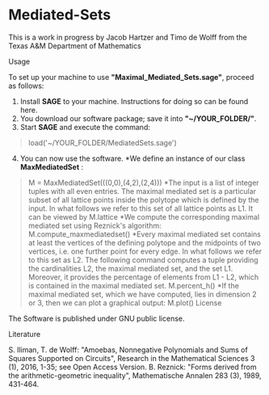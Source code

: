 # Mediated-Sets
This is a work in progress by Jacob Hartzer and Timo de Wolff from the Texas A&M Department of Mathematics

Usage

To set up your machine to use **"Maximal_Mediated_Sets.sage"**, proceed as follows:

1. Install **SAGE** to your machine. Instructions for doing so can be found here.
2. You download our software package; save it into **"~/YOUR_FOLDER/"**.
3. Start **SAGE** and execute the command:
> load('~/YOUR_FOLDER/MediatedSets.sage')
4. You can now use the software.
*We define an instance of our class **MaxMediatedSet** :
> M = MaxMediatedSet(((0,0),(4,2),(2,4)))
*The input is a list of integer tuples with all even entries. The maximal mediated set is a particular subset of all lattice points inside the polytope which is defined by the input. In what follows we refer to this set of all lattice points as L1. It can be viewed by
> M.lattice
*We compute the corresponding maximal mediated set using Reznick's algorithm:
> M.compute_maxmediatedset()
*Every maximal mediated set contains at least the vertices of the defining polytope and the midpoints of two vertices, i.e. one further point for every edge. In what follows we refer to this set as L2. The following command computes a tuple providing the cardinalities L2, the maximal mediated set, and the set L1. Moreover, it provides the percentage of elements from L1 - L2, which is contained in the maximal mediated set.
> M.percent_h()
*If the maximal mediated set, which we have computed, lies in dimension 2 or 3, then we can plot a graphical output:
> M.plot()
License

The Software is published under GNU public license.

Literature

S. Iliman, T. de Wolff: "Amoebas, Nonnegative Polynomials and Sums of Squares Supported on Circuits", 
Research in the Mathematical Sciences 3 (1), 2016, 1-35; see Open Access Version.
B. Reznick: "Forms derived from the arithmetic-geometric inequality", 
Mathematische Annalen 283 (3), 1989, 431-464.
